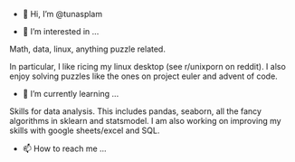 - 👋 Hi, I’m @tunasplam

- 👀 I’m interested in ...

Math, data, linux, anything puzzle related.

In particular, I like ricing my linux desktop (see r/unixporn on reddit).
I also enjoy solving puzzles like the ones on project euler and advent of code.

- 🌱 I’m currently learning ...

Skills for data analysis. This includes pandas, seaborn, all the fancy algorithms in sklearn and statsmodel.
I am also working on improving my skills with google sheets/excel and SQL.

- 📫 How to reach me ...

<!---
tunasplam/tunasplam is a ✨ special ✨ repository because its `README.md` (this file) appears on your GitHub profile.
You can click the Preview link to take a look at your changes.
--->
